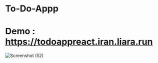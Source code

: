 # To-Do-Appp
# Demo : https://todoappreact.iran.liara.run
![Screenshot (52)](https://github.com/masiimc/To-Do-Appp/assets/116202175/c7170316-9d96-43e8-b034-45bd04320275)
